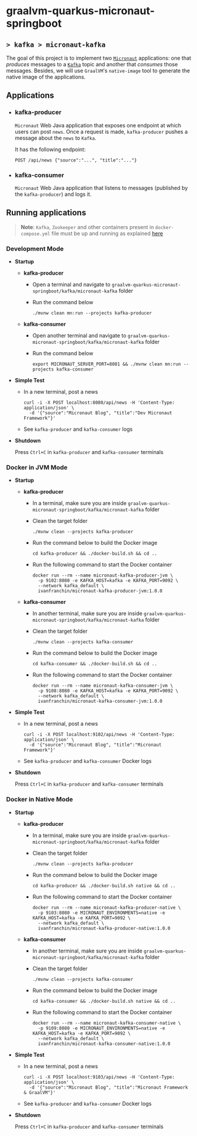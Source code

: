 # graalvm-quarkus-micronaut-springboot
## `> kafka > micronaut-kafka`

The goal of this project is to implement two [`Micronaut`](https://micronaut.io/) applications: one that _produces_ messages to a [`Kafka`](https://kafka.apache.org/) topic and another that _consumes_ those messages. Besides, we will use `GraalVM`'s `native-image` tool to generate the native image of the applications.

## Applications

- ### kafka-producer

  `Micronaut` Web Java application that exposes one endpoint at which users can post `news`. Once a request is made, `kafka-producer` pushes a message about the `news` to `Kafka`.

  It has the following endpoint:
  ```
  POST /api/news {"source":"...", "title":"..."}
  ```

- ### kafka-consumer

  `Micronaut` Web Java application that listens to messages (published by the `kafka-producer`) and logs it.

## Running applications

> **Note**: `Kafka`, `Zookeeper` and other containers present in `docker-compose.yml` file must be up and running as explained [here](https://github.com/ivangfr/graalvm-quarkus-micronaut-springboot/tree/master/kafka#start-environment)

### Development Mode

- **Startup**

  - **kafka-producer**

    - Open a terminal and navigate to `graalvm-quarkus-micronaut-springboot/kafka/micronaut-kafka` folder

    - Run the command below
      ```
      ./mvnw clean mn:run --projects kafka-producer
      ```

  - **kafka-consumer**

    - Open another terminal and navigate to `graalvm-quarkus-micronaut-springboot/kafka/micronaut-kafka` folder

    - Run the command below
      ```
      export MICRONAUT_SERVER_PORT=8081 && ./mvnw clean mn:run --projects kafka-consumer
      ```

- **Simple Test**

  - In a new terminal, post a news
    ```
    curl -i -X POST localhost:8080/api/news -H 'Content-Type: application/json' \
      -d '{"source":"Micronaut Blog", "title":"Dev Micronaut Framework"}'
    ```

  - See `kafka-producer` and `kafka-consumer` logs

- **Shutdown**

  Press `Ctrl+C` in `kafka-producer` and `kafka-consumer` terminals

### Docker in JVM Mode

- **Startup**

  - **kafka-producer**

    - In a terminal, make sure you are inside `graalvm-quarkus-micronaut-springboot/kafka/micronaut-kafka` folder

    - Clean the target folder
      ```
      ./mvnw clean --projects kafka-producer
      ```

    - Run the command below to build the Docker image
      ```
      cd kafka-producer && ./docker-build.sh && cd ..
      ```

    - Run the following command to start the Docker container
      ```
      docker run --rm --name micronaut-kafka-producer-jvm \
        -p 9102:8080 -e KAFKA_HOST=kafka -e KAFKA_PORT=9092 \
        --network kafka_default \
        ivanfranchin/micronaut-kafka-producer-jvm:1.0.0
      ```

  - **kafka-consumer**

    - In another terminal, make sure you are inside `graalvm-quarkus-micronaut-springboot/kafka/micronaut-kafka` folder

    - Clean the target folder
      ```
      ./mvnw clean --projects kafka-consumer
      ```

    - Run the command below to build the Docker image
      ```
      cd kafka-consumer && ./docker-build.sh && cd ..
      ```

    - Run the following command to start the Docker container
      ```
      docker run --rm --name micronaut-kafka-consumer-jvm \
        -p 9108:8080 -e KAFKA_HOST=kafka -e KAFKA_PORT=9092 \
        --network kafka_default \
        ivanfranchin/micronaut-kafka-consumer-jvm:1.0.0
      ```

- **Simple Test**

  - In a new terminal, post a news
    ```
    curl -i -X POST localhost:9102/api/news -H 'Content-Type: application/json' \
      -d '{"source":"Micronaut Blog", "title":"Micronaut Framework"}'
    ```

  - See `kafka-producer` and `kafka-consumer` Docker logs

- **Shutdown**

  Press `Ctrl+C` in `kafka-producer` and `kafka-consumer` terminals

### Docker in Native Mode

- **Startup**

  - **kafka-producer**

    - In a terminal, make sure you are inside `graalvm-quarkus-micronaut-springboot/kafka/micronaut-kafka` folder

    - Clean the target folder
      ```
      ./mvnw clean --projects kafka-producer
      ```

    - Run the command below to build the Docker image
      ```
      cd kafka-producer && ./docker-build.sh native && cd ..
      ```

    - Run the following command to start the Docker container
      ```
      docker run --rm --name micronaut-kafka-producer-native \
        -p 9103:8080 -e MICRONAUT_ENVIRONMENTS=native -e KAFKA_HOST=kafka -e KAFKA_PORT=9092 \
        --network kafka_default \
        ivanfranchin/micronaut-kafka-producer-native:1.0.0
      ```

  - **kafka-consumer**

    - In another terminal, make sure you are inside `graalvm-quarkus-micronaut-springboot/kafka/micronaut-kafka` folder

    - Clean the target folder
      ```
      ./mvnw clean --projects kafka-consumer
      ```

    - Run the command below to build the Docker image
      ```
      cd kafka-consumer && ./docker-build.sh native && cd ..
      ```

    - Run the following command to start the Docker container
      ```
      docker run --rm --name micronaut-kafka-consumer-native \
        -p 9109:8080 -e MICRONAUT_ENVIRONMENTS=native -e KAFKA_HOST=kafka -e KAFKA_PORT=9092 \
        --network kafka_default \
        ivanfranchin/micronaut-kafka-consumer-native:1.0.0
      ```

- **Simple Test**

  - In a new terminal, post a news
    ```
    curl -i -X POST localhost:9103/api/news -H 'Content-Type: application/json' \
      -d '{"source":"Micronaut Blog", "title":"Micronaut Framework & GraalVM"}'
    ```

  - See `kafka-producer` and `kafka-consumer` Docker logs

- **Shutdown**

  Press `Ctrl+C` in `kafka-producer` and `kafka-consumer` terminals
